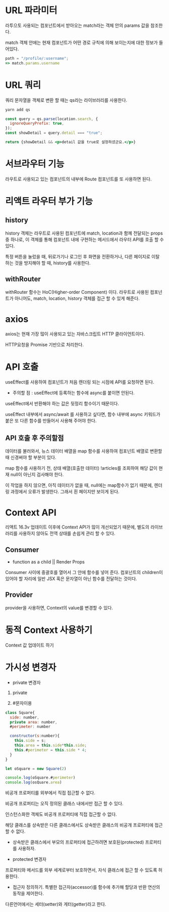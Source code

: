 # URL 파라미터

라투으토 사용되는 컴포넌트에서 받아오는 match라는 객체 안의 params 값을 참조한다.

match 객체 안에는 현재 컴포넌트가 어떤 경로 규칙에 의해 보이는지에 대한 정보가 들어있다.

```jsx
path = "/profile/:username";
=> match.params.username
```

# URL 쿼리

쿼리 문자열을 객체로 변환 할 때는 qs라는 라이브러리를 사용한다.

```jsx
yarn add qs
```

```jsx
const query = qs.parse(location.search, {
  ignoreQueryPrefix: true,
});
const showDetail = query.detail === "true";

return {showDetail && <p>detail 값을 true로 설정하셨군요.</p>}
```

# 서브라우터 기능

라우트로 사용되고 있는 컴포넌트의 내부에 Route 컴포넌트를 또 사용하면 된다.

# 리액트 라우터 부가 기능

## history

history 객체는 라우트로 사용된 컴포넌트에 match, location과 함께 전달되는 props 중 하나로, 이 객체를 통해 컴포넌트 내에 구현하는 메서드에서 라우터 API를 호출 할 수 있다.

특정 버튼을 눌렀을 때, 뒤로가기나 로그인 후 화면을 전환하거나, 다른 페이지로 이탈 하는 것을 방지해야 할 때, history를 사용한다.

## withRouter

withRouter 함수는 HoC(Higher-order Component) 이다. 라우트로 사용된 컴포넌트가 아니어도, match, location, history 객체를 접근 할 수 있게 해준다.

# axios

axios는 현재 가장 많이 사용되고 있는 자바스크립트 HTTP 클라이언트이다.

HTTP요청을 Promise 기반으로 처리한다.

# API 호출

useEffect를 사용하여 컴포넌트가 처음 렌더링 되는 시점에 API를 요청하면 된다.

- 주의할 점 : useEffect에 등록하는 함수에 async를 붙이면 안된다.

useEffect에서 반환해야 하는 값은 뒷정리 함수이기 때문이다.

useEffect 내부에서 async/await 를 사용하고 싶다면, 함수 내부에 async 키워드가 붙은 또 다른 함수를 만들어서 사용해 주어야 한다.

## API 호출 후 주의할점

데이터를 불러와서, 뉴스 데이터 배열을 map 함수를 사용하여 컴포넌트 배열로 변환할때 신경써야 할 부분이 있다.

map 함수를 사용하기 전, 상태 배열(호출한 데이터) !articles를 조회하여 해당 값이 현재 null이 아닌지 검사해야 한다.

이 작업을 하지 않으면, 아직 데이터가 없을 때, null에는 map함수가 없기 때문에, 렌더링 과정에서 오류가 발생한다. 그래서 흰 페이지만 보이게 된다.

# Context API

리액트 16.3v 업데이트 이후에 Context API가 많이 개선되었기 때문에, 별도의 라이브러리를 사용하지 않아도 전역 상태를 손쉽게 관리 할 수 있다.

## Consumer

* function as a child || Render Props

Consumer 사이에 중괄호를 열어서 그 안에 함수를 넣어 준다. 컴포넌트의 children이 있어야 할 자리에 일반 JSX 혹은 문자열이 아닌 함수를 전달하는 것이다.

## Provider

provider을 사용하면, Context의 value를 변경할 수 있다.

# 동적 Context 사용하기
Context 값 업데이트 하기

# 가시성 변경자
* private 변경자

1. private 

2. #문자이용

```jsx
class Square{
  side: number,
  private area: number,
  #perimeter: number

  constructor(s:number){
    this.side = s;
    this.area = this.side*this.side;
    this.#perimeter = this.side * 4;
  }
}

let oSquare = new Square(2)

console.log(oSquare.#perimeter)
console.log(osQuare.area)
```
비공개 프로퍼티를 외부에서 직접 접근할 수 없다.

비공개 프로퍼티는 오직 정의된 클래스 내에서만 접근 할 수 있다.

인스턴스화한 객체도 비공개 프로퍼티에 직접 접근할 수 없다.

해당 클래스를 상속받은 다른 클래스에서도 상속받은 클래스의 비공개 프로퍼티에 접근 할 수 없다.

- 상속받은 클래스에서 부모의 프로퍼티에 접근하려면 보호된(protected) 프로퍼티를 사용하자.

* protected 변경자

프로퍼티와 메서드를 외부 세계로부터 보호하면서, 자식 클래스에 접근 할 수 있도록 허용한다.

* 접근자 정의하기.
특별한 접근자(accessor)를 함수에 추가해 할당과 반환 연산의 동작을 제어한다.

다른언어에서는 세터(setter)와 게터(getter)라고 한다.

